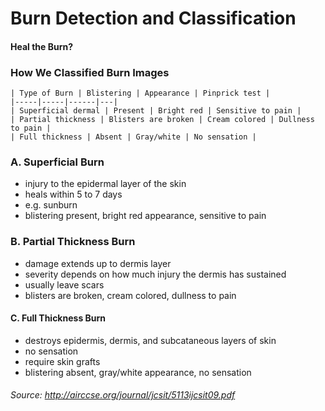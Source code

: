 # Burn Detection and Classification
#### Heal the Burn?

### How We Classified Burn Images
    | Type of Burn | Blistering | Appearance | Pinprick test |
    |-----|-----|------|---|
    | Superficial dermal | Present | Bright red | Sensitive to pain |
    | Partial thickness | Blisters are broken | Cream colored | Dullness to pain |
    | Full thickness | Absent | Gray/white | No sensation | 


### A. Superficial Burn
* injury to the epidermal layer of the skin
* heals within 5 to 7 days
* e.g. sunburn
* blistering present, bright red appearance, sensitive to pain

### B. Partial Thickness Burn
* damage extends up to dermis layer
* severity depends on how much injury the dermis has sustained
* usually leave scars
* blisters are broken, cream colored, dullness to pain

#### C. Full Thickness Burn
* destroys epidermis, dermis, and subcataneous layers of skin
* no sensation
* require skin grafts
* blistering absent, gray/white appearance, no sensation

###### Source: http://airccse.org/journal/jcsit/5113ijcsit09.pdf